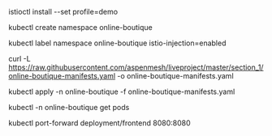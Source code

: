 istioctl install --set profile=demo

kubectl create namespace online-boutique

kubectl label namespace online-boutique istio-injection=enabled

curl -L https://raw.githubusercontent.com/aspenmesh/liveproject/master/section_1/online-boutique-manifests.yaml -o online-boutique-manifests.yaml

kubectl apply -n online-boutique -f online-boutique-manifests.yaml

kubectl -n online-boutique get pods

kubectl port-forward deployment/frontend 8080:8080